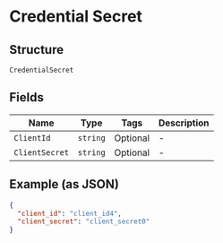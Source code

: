 
# Credential Secret

## Structure

`CredentialSecret`

## Fields

| Name | Type | Tags | Description |
|  --- | --- | --- | --- |
| `ClientId` | `string` | Optional | - |
| `ClientSecret` | `string` | Optional | - |

## Example (as JSON)

```json
{
  "client_id": "client_id4",
  "client_secret": "client_secret0"
}
```


